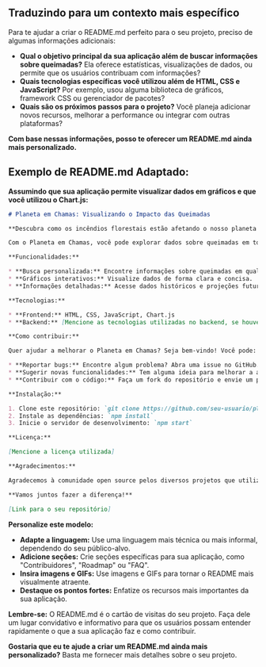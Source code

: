 ## **Traduzindo para um contexto mais específico**

Para te ajudar a criar o README.md perfeito para o seu projeto, preciso de algumas informações adicionais:

* **Qual o objetivo principal da sua aplicação além de buscar informações sobre queimadas?** Ela oferece estatísticas, visualizações de dados, ou permite que os usuários contribuam com informações?
* **Quais tecnologias específicas você utilizou além de HTML, CSS e JavaScript?** Por exemplo, usou alguma biblioteca de gráficos, framework CSS ou gerenciador de pacotes?
* **Quais são os próximos passos para o projeto?** Você planeja adicionar novos recursos, melhorar a performance ou integrar com outras plataformas?

**Com base nessas informações, posso te oferecer um README.md ainda mais personalizado.**

## **Exemplo de README.md Adaptado:**

**Assumindo que sua aplicação permite visualizar dados em gráficos e que você utilizou o Chart.js:**

```markdown
# Planeta em Chamas: Visualizando o Impacto das Queimadas

**Descubra como os incêndios florestais estão afetando o nosso planeta!**

Com o Planeta em Chamas, você pode explorar dados sobre queimadas em todo o mundo de forma simples e intuitiva. Visualize gráficos, descubra tendências e ajude a conscientizar sobre a importância da preservação ambiental.

**Funcionalidades:**

* **Busca personalizada:** Encontre informações sobre queimadas em qualquer lugar do mundo.
* **Gráficos interativos:** Visualize dados de forma clara e concisa.
* **Informações detalhadas:** Acesse dados históricos e projeções futuras.

**Tecnologias:**

* **Frontend:** HTML, CSS, JavaScript, Chart.js
* **Backend:** [Mencione as tecnologias utilizadas no backend, se houver]

**Como contribuir:**

Quer ajudar a melhorar o Planeta em Chamas? Seja bem-vindo! Você pode:

* **Reportar bugs:** Encontre algum problema? Abra uma issue no GitHub.
* **Sugerir novas funcionalidades:** Tem alguma ideia para melhorar a aplicação? Compartilhe conosco!
* **Contribuir com o código:** Faça um fork do repositório e envie um pull request.

**Instalação:**

1. Clone este repositório: `git clone https://github.com/seu-usuario/planeta-em-chamas.git`
2. Instale as dependências: `npm install`
3. Inicie o servidor de desenvolvimento: `npm start`

**Licença:**

[Mencione a licença utilizada]

**Agradecimentos:**

Agradecemos à comunidade open source pelos diversos projetos que utilizamos neste projeto.

**Vamos juntos fazer a diferença!**

[Link para o seu repositório]
```

**Personalize este modelo:**

* **Adapte a linguagem:** Use uma linguagem mais técnica ou mais informal, dependendo do seu público-alvo.
* **Adicione seções:** Crie seções específicas para sua aplicação, como "Contribuidores", "Roadmap" ou "FAQ".
* **Insira imagens e GIFs:** Use imagens e GIFs para tornar o README mais visualmente atraente.
* **Destaque os pontos fortes:** Enfatize os recursos mais importantes da sua aplicação.

**Lembre-se:** O README.md é o cartão de visitas do seu projeto. Faça dele um lugar convidativo e informativo para que os usuários possam entender rapidamente o que a sua aplicação faz e como contribuir.

**Gostaria que eu te ajude a criar um README.md ainda mais personalizado?** Basta me fornecer mais detalhes sobre o seu projeto.
